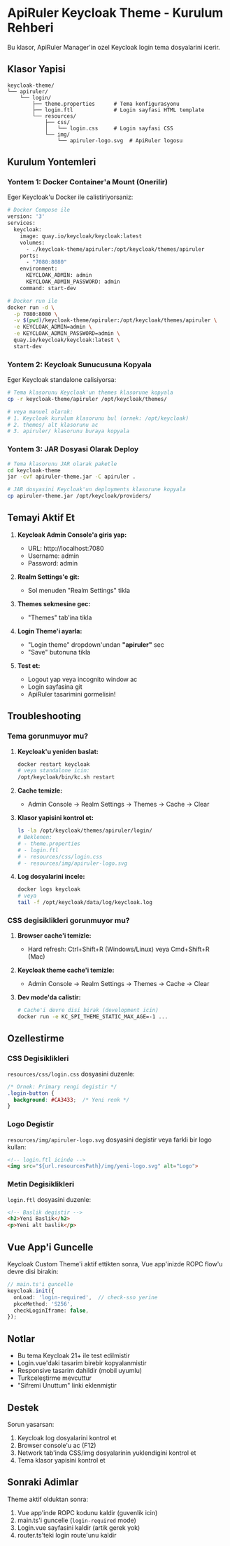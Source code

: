 # ApiRuler Keycloak Theme - Kurulum Rehberi

Bu klasor, ApiRuler Manager'in ozel Keycloak login tema dosyalarini icerir.

## Klasor Yapisi

```
keycloak-theme/
└── apiruler/
    └── login/
        ├── theme.properties      # Tema konfigurasyonu
        ├── login.ftl             # Login sayfasi HTML template
        └── resources/
            ├── css/
            │   └── login.css     # Login sayfasi CSS
            └── img/
                └── apiruler-logo.svg  # ApiRuler logosu
```

## Kurulum Yontemleri

### Yontem 1: Docker Container'a Mount (Onerilir)

Eger Keycloak'u Docker ile calistiriyorsaniz:

```bash
# Docker Compose ile
version: '3'
services:
  keycloak:
    image: quay.io/keycloak/keycloak:latest
    volumes:
      - ./keycloak-theme/apiruler:/opt/keycloak/themes/apiruler
    ports:
      - "7080:8080"
    environment:
      KEYCLOAK_ADMIN: admin
      KEYCLOAK_ADMIN_PASSWORD: admin
    command: start-dev
```

```bash
# Docker run ile
docker run -d \
  -p 7080:8080 \
  -v $(pwd)/keycloak-theme/apiruler:/opt/keycloak/themes/apiruler \
  -e KEYCLOAK_ADMIN=admin \
  -e KEYCLOAK_ADMIN_PASSWORD=admin \
  quay.io/keycloak/keycloak:latest \
  start-dev
```

### Yontem 2: Keycloak Sunucusuna Kopyala

Eger Keycloak standalone calisiyorsa:

```bash
# Tema klasorunu Keycloak'un themes klasorune kopyala
cp -r keycloak-theme/apiruler /opt/keycloak/themes/

# veya manuel olarak:
# 1. Keycloak kurulum klasorunu bul (ornek: /opt/keycloak)
# 2. themes/ alt klasorunu ac
# 3. apiruler/ klasorunu buraya kopyala
```

### Yontem 3: JAR Dosyasi Olarak Deploy

```bash
# Tema klasorunu JAR olarak paketle
cd keycloak-theme
jar -cvf apiruler-theme.jar -C apiruler .

# JAR dosyasini Keycloak'un deployments klasorune kopyala
cp apiruler-theme.jar /opt/keycloak/providers/
```

## Temayi Aktif Et

1. **Keycloak Admin Console'a giris yap:**
   - URL: http://localhost:7080
   - Username: admin
   - Password: admin

2. **Realm Settings'e git:**
   - Sol menuden "Realm Settings" tikla

3. **Themes sekmesine gec:**
   - "Themes" tab'ina tikla

4. **Login Theme'i ayarla:**
   - "Login theme" dropdown'undan **"apiruler"** sec
   - "Save" butonuna tikla

5. **Test et:**
   - Logout yap veya incognito window ac
   - Login sayfasina git
   - ApiRuler tasarimini gormelisin!

## Troubleshooting

### Tema gorunmuyor mu?

1. **Keycloak'u yeniden baslat:**
   ```bash
   docker restart keycloak
   # veya standalone icin:
   /opt/keycloak/bin/kc.sh restart
   ```

2. **Cache temizle:**
   - Admin Console → Realm Settings → Themes → Cache → Clear

3. **Klasor yapisini kontrol et:**
   ```bash
   ls -la /opt/keycloak/themes/apiruler/login/
   # Beklenen:
   # - theme.properties
   # - login.ftl
   # - resources/css/login.css
   # - resources/img/apiruler-logo.svg
   ```

4. **Log dosyalarini incele:**
   ```bash
   docker logs keycloak
   # veya
   tail -f /opt/keycloak/data/log/keycloak.log
   ```

### CSS degisiklikleri gorunmuyor mu?

1. **Browser cache'i temizle:**
   - Hard refresh: Ctrl+Shift+R (Windows/Linux) veya Cmd+Shift+R (Mac)

2. **Keycloak theme cache'i temizle:**
   - Admin Console → Realm Settings → Themes → Cache → Clear

3. **Dev mode'da calistir:**
   ```bash
   # Cache'i devre disi birak (development icin)
   docker run -e KC_SPI_THEME_STATIC_MAX_AGE=-1 ...
   ```

## Ozellestirme

### CSS Degisiklikleri

`resources/css/login.css` dosyasini duzenle:

```css
/* Ornek: Primary rengi degistir */
.login-button {
  background: #CA3433;  /* Yeni renk */
}
```

### Logo Degistir

`resources/img/apiruler-logo.svg` dosyasini degistir veya farkli bir logo kullan:

```html
<!-- login.ftl icinde -->
<img src="${url.resourcesPath}/img/yeni-logo.svg" alt="Logo">
```

### Metin Degisiklikleri

`login.ftl` dosyasini duzenle:

```html
<!-- Baslik degistir -->
<h2>Yeni Baslik</h2>
<p>Yeni alt baslik</p>
```

## Vue App'i Guncelle

Keycloak Custom Theme'i aktif ettikten sonra, Vue app'inizde ROPC flow'u devre disi birakin:

```typescript
// main.ts'i guncelle
keycloak.init({
  onLoad: 'login-required',  // check-sso yerine
  pkceMethod: 'S256',
  checkLoginIframe: false,
});
```

## Notlar

- Bu tema Keycloak 21+ ile test edilmistir
- Login.vue'daki tasarim birebir kopyalanmistir
- Responsive tasarim dahildir (mobil uyumlu)
- Turkceleştirme mevcuttur
- "Sifremi Unuttum" linki eklenmiştir

## Destek

Sorun yasarsan:
1. Keycloak log dosyalarini kontrol et
2. Browser console'u ac (F12)
3. Network tab'inda CSS/img dosyalarinin yuklendigini kontrol et
4. Tema klasor yapisini kontrol et

## Sonraki Adimlar

Theme aktif olduktan sonra:
1. Vue app'inde ROPC kodunu kaldir (guvenlik icin)
2. main.ts'i guncelle (`login-required` mode)
3. Login.vue sayfasini kaldir (artik gerek yok)
4. router.ts'teki login route'unu kaldir
